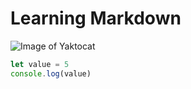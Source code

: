 # Learning Markdown

![Image of Yaktocat](https://octodex.github.com/images/yaktocat.png)

```js
let value = 5
console.log(value)
```

